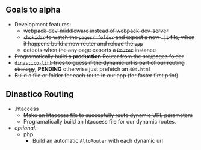 ## Goals to alpha
- Development features:
  - ~~webpack-dev-middleware instead of webpack-dev-server~~
  - ~~`chokidar` to watch the `pages/ folder` and expect a new `.js` file, when it happens build a new router and reload the `app`~~
  - ~~detects when the any page exports a `Router` instance~~
- ~~Programatically build a **production** Router from the src/pages folder~~
- ~~`dinastico-link` tries to guess if the dynamic url is part of our routing strategy~~, **PENDING** otherwise just prefetch an `404.html`
- ~~Build a file or folder for each route in our app (for faster first print)~~
## Dinastico Routing
- .htaccess
  - ~~Make an htaccess file to succesfully route dynamic URL parameters~~
  - Programatically build an htaccess file for our dynamic routes.
- *optional:*
  - php
    - Build an automatic `AltoRouter` with each dynamic url
